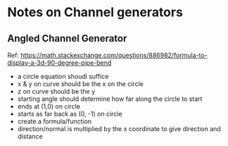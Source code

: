 # Notes on Channel generators
## Angled Channel Generator
Ref: https://math.stackexchange.com/questions/886982/formula-to-display-a-3d-90-degree-pipe-bend
- a circle equation shoudl suffice
- x & y on curve should be the x on the circle
- z on curve should be the y
- starting angle should determine how far along the circle to start
- ends at (1,0) on circle
- starts as far back as (0, -1) on circle
- create a formula/function
- direction/normal is multiplied by the x coordinate to give direction and distance